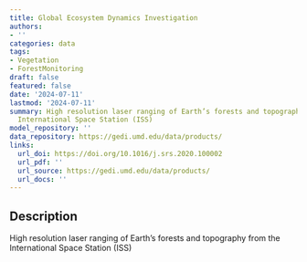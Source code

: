 ```yaml
---
title: Global Ecosystem Dynamics Investigation
authors:
- ''
categories: data
tags:
- Vegetation
- ForestMonitoring
draft: false
featured: false
date: '2024-07-11'
lastmod: '2024-07-11'
summary: High resolution laser ranging of Earth’s forests and topography from the
  International Space Station (ISS)
model_repository: ''
data_repository: https://gedi.umd.edu/data/products/
links:
  url_doi: https://doi.org/10.1016/j.srs.2020.100002
  url_pdf: ''
  url_source: https://gedi.umd.edu/data/products/
  url_docs: ''
---
```


## Description

High resolution laser ranging of Earth’s forests and topography from the International Space Station (ISS)

